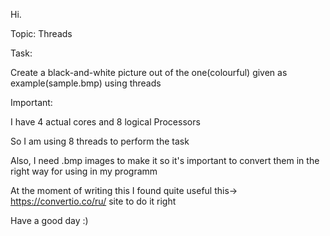Hi.

Topic: Threads

Task:

Create a black-and-white picture out of the one(colourful) given as example(sample.bmp) using threads

Important:

I have 4 actual cores and 8 logical Processors

So I am using 8 threads to perform the task

Also, I need .bmp images to make it so it's important to convert them in the right way for using in my programm

At the moment of writing this I found quite useful this-> https://convertio.co/ru/  site to do it right

Have a good day :)

